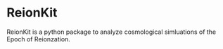 # ReionKit

ReionKit is a python package to analyze cosmological simluations of the Epoch of Reionzation.
